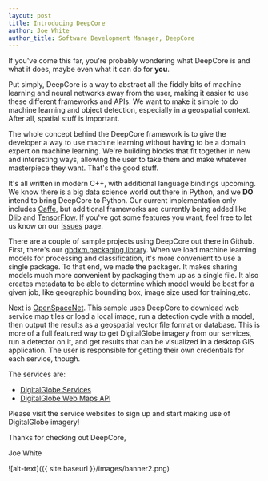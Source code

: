 ```yaml
---
layout: post
title: Introducing DeepCore
author: Joe White
author_title: Software Development Manager, DeepCore
---
```


If you've come this far, you're probably wondering what DeepCore is and what it does, maybe even what it can do for **you**.

Put simply, DeepCore is a way to abstract all the fiddly bits of machine learning and neural networks away from the user, making it easier to use these different frameworks and APIs.  We want to make it simple to do machine learning and object detection, especially in a geospatial context.  After all, spatial stuff is important.

The whole concept behind the DeepCore framework is to give the developer a way to use machine learning without having to be a domain expert on machine learning. We're building blocks that fit together in new and interesting ways, allowing the user to take them and make whatever masterpiece they want.  That's the good stuff.

It's all written in modern C++, with additional language bindings upcoming.  We know there is a big data science world out there in Python, and we **DO** intend to bring DeepCore to Python. Our current implementation only includes [Caffe](https://http://caffe.berkeleyvision.org), but additional frameworks are currently being added like [Dlib](https://dlib.net) and [TensorFlow](https://www.tensorflow.org).  If you've got some features you want, feel free to let us know on our [Issues](https://github.com/DigitalGlobe/DeepCore/issues) page.

There are a couple of sample projects using DeepCore out there in Github.  First, there's our [gbdxm packaging library](https://digitalglobe.github.io/DeepCore/index.html#three).  When we load machine learning models for processing and classification, it's more convenient to use a single package.  To that end, we made the packager. It makes sharing models much more convenient by packaging them up as a single file.  It also creates metadata to be able to determine which model would be best for a given job, like geographic bounding box, image size used for training,etc.
 

Next is [OpenSpaceNet](https://digitalglobe.github.io/DeepCore/index.html#four).  This sample uses DeepCore to download web service map tiles or load a local image, run a detection cycle with a model, then output the results as a geospatial vector file format or database.  This is more of a full featured way to get DigitalGlobe imagery from our services, run a detector on it, and get results that can be visualized  in a desktop GIS application.  The user is responsible for getting their own credentials for each service, though.
 
The services are:
 * [DigitalGlobe Services](https://services.digitalglobe.com)
 * [DigitalGlobe Web Maps API](https://platform.digitalglobe.com/maps-api/)
 
Please visit the service websites to sign up and start making use of DigitalGlobe imagery!

Thanks for checking out DeepCore,

Joe White

![alt-text]({{ site.baseurl }}/images/banner2.png)
